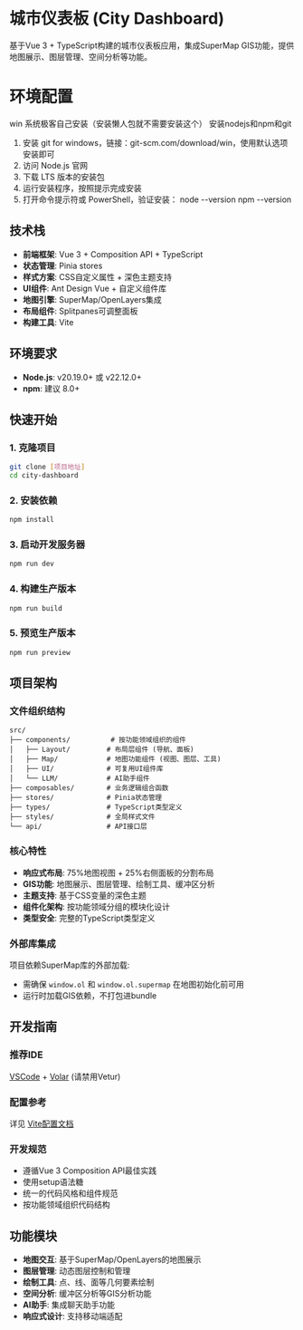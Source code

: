 # 城市仪表板 (City Dashboard)

基于Vue 3 + TypeScript构建的城市仪表板应用，集成SuperMap GIS功能，提供地图展示、图层管理、空间分析等功能。

# 环境配置
win 系统极客自己安装（安装懒人包就不需要安装这个）
安装nodejs和npm和git
1. 安装 git for windows，链接：git-scm.com/download/win，使用默认选项安装即可
2. 访问 Node.js 官网
3. 下载 LTS 版本的安装包
4. 运行安装程序，按照提示完成安装
5. 打开命令提示符或 PowerShell，验证安装：
node --version
npm --version


## 技术栈

- **前端框架**: Vue 3 + Composition API + TypeScript
- **状态管理**: Pinia stores
- **样式方案**: CSS自定义属性 + 深色主题支持
- **UI组件**: Ant Design Vue + 自定义组件库
- **地图引擎**: SuperMap/OpenLayers集成
- **布局组件**: Splitpanes可调整面板
- **构建工具**: Vite

## 环境要求

- **Node.js**: v20.19.0+ 或 v22.12.0+
- **npm**: 建议 8.0+

## 快速开始

### 1. 克隆项目
```bash
git clone [项目地址]
cd city-dashboard
```

### 2. 安装依赖
```bash
npm install
```

### 3. 启动开发服务器
```bash
npm run dev
```

### 4. 构建生产版本
```bash
npm run build
```

### 5. 预览生产版本
```bash
npm run preview
```

## 项目架构

### 文件组织结构
```
src/
├── components/          # 按功能领域组织的组件
│   ├── Layout/         # 布局层组件 (导航、面板)
│   ├── Map/            # 地图功能组件 (视图、图层、工具)
│   ├── UI/             # 可复用UI组件库
│   └── LLM/            # AI助手组件
├── composables/        # 业务逻辑组合函数
├── stores/             # Pinia状态管理
├── types/              # TypeScript类型定义
├── styles/             # 全局样式文件
└── api/                # API接口层
```

### 核心特性

- **响应式布局**: 75%地图视图 + 25%右侧面板的分割布局
- **GIS功能**: 地图展示、图层管理、绘制工具、缓冲区分析
- **主题支持**: 基于CSS变量的深色主题
- **组件化架构**: 按功能领域分组的模块化设计
- **类型安全**: 完整的TypeScript类型定义

### 外部库集成

项目依赖SuperMap库的外部加载:
- 需确保 `window.ol` 和 `window.ol.supermap` 在地图初始化前可用
- 运行时加载GIS依赖，不打包进bundle

## 开发指南

### 推荐IDE
[VSCode](https://code.visualstudio.com/) + [Volar](https://marketplace.visualstudio.com/items?itemName=Vue.volar) (请禁用Vetur)

### 配置参考
详见 [Vite配置文档](https://vite.dev/config/)

### 开发规范
- 遵循Vue 3 Composition API最佳实践
- 使用setup语法糖
- 统一的代码风格和组件规范
- 按功能领域组织代码结构

## 功能模块

- **地图交互**: 基于SuperMap/OpenLayers的地图展示
- **图层管理**: 动态图层控制和管理
- **绘制工具**: 点、线、面等几何要素绘制
- **空间分析**: 缓冲区分析等GIS分析功能
- **AI助手**: 集成聊天助手功能
- **响应式设计**: 支持移动端适配
